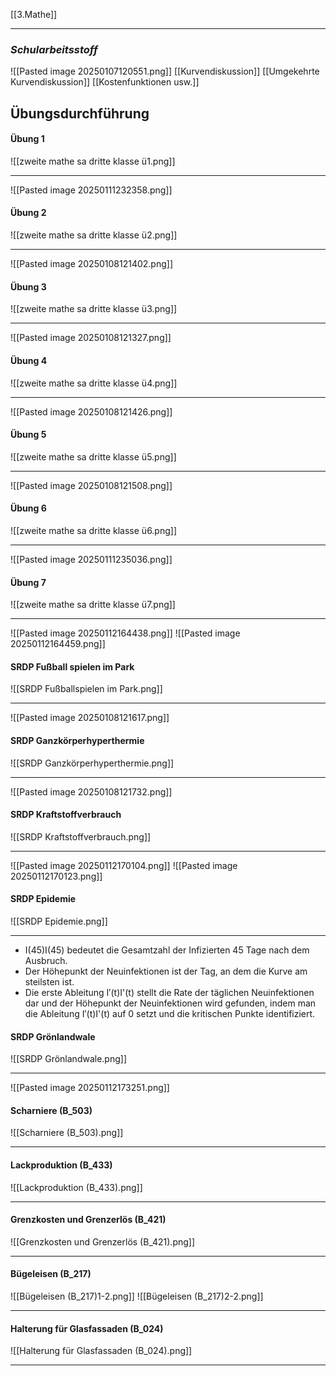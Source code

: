 [[3.Mathe]]
____
### *Schularbeitsstoff*
![[Pasted image 20250107120551.png]]
[[Kurvendiskussion]] [[Umgekehrte Kurvendiskussion]] [[Kostenfunktionen usw.]]
## Übungsdurchführung

#### Übung 1 
![[zweite mathe sa dritte klasse ü1.png]]
____
![[Pasted image 20250111232358.png]]
#### Übung 2
![[zweite mathe sa dritte klasse ü2.png]]
____
![[Pasted image 20250108121402.png]]
#### Übung 3
![[zweite mathe sa dritte klasse ü3.png]]
____
![[Pasted image 20250108121327.png]]
#### Übung 4
![[zweite mathe sa dritte klasse ü4.png]]
____
![[Pasted image 20250108121426.png]]
#### Übung 5
![[zweite mathe sa dritte klasse ü5.png]]
____
![[Pasted image 20250108121508.png]]
#### Übung 6
![[zweite mathe sa dritte klasse ü6.png]]
____
![[Pasted image 20250111235036.png]] 
#### Übung 7
![[zweite mathe sa dritte klasse ü7.png]]
____
![[Pasted image 20250112164438.png]]
![[Pasted image 20250112164459.png]]
#### SRDP Fußball spielen im Park
![[SRDP Fußballspielen im Park.png]]
____
![[Pasted image 20250108121617.png]]
#### SRDP Ganzkörperhyperthermie
![[SRDP Ganzkörperhyperthermie.png]]
____
![[Pasted image 20250108121732.png]]
#### SRDP Kraftstoffverbrauch
![[SRDP Kraftstoffverbrauch.png]]
____
![[Pasted image 20250112170104.png]]
![[Pasted image 20250112170123.png]]
#### SRDP Epidemie
![[SRDP Epidemie.png]]
____
- I(45)I(45) bedeutet die Gesamtzahl der Infizierten 45 Tage nach dem Ausbruch.
- Der Höhepunkt der Neuinfektionen ist der Tag, an dem die Kurve am steilsten ist.
- Die erste Ableitung I′(t)I'(t) stellt die Rate der täglichen Neuinfektionen dar und der Höhepunkt der Neuinfektionen wird gefunden, indem man die Ableitung I′(t)I'(t) auf 0 setzt und die kritischen Punkte identifiziert.
#### SRDP Grönlandwale
![[SRDP Grönlandwale.png]]
____
![[Pasted image 20250112173251.png]]
#### Scharniere (B_503)
![[Scharniere (B_503).png]]
____

#### Lackproduktion (B_433)
![[Lackproduktion (B_433).png]]
____

#### Grenzkosten und Grenzerlös (B_421)
![[Grenzkosten und Grenzerlös (B_421).png]]
____

#### Bügeleisen (B_217)
![[Bügeleisen (B_217)1-2.png]]
![[Bügeleisen (B_217)2-2.png]]
____

#### Halterung für Glasfassaden (B_024)
![[Halterung für Glasfassaden (B_024).png]]
____
